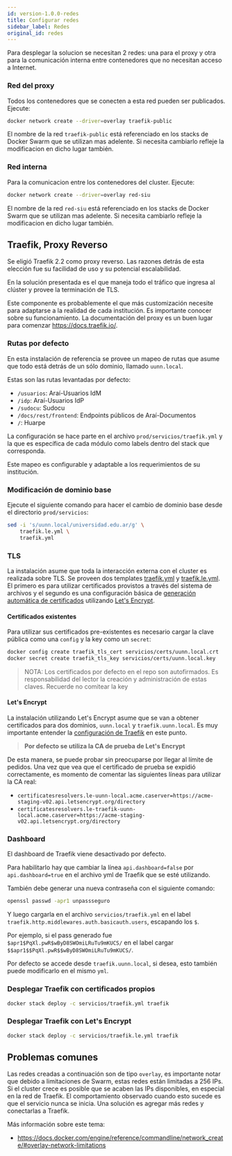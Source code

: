 ```yaml
---
id: version-1.0.0-redes
title: Configurar redes
sidebar_label: Redes
original_id: redes
---
```


Para desplegar la solucion se necesitan 2 redes: una para el proxy y otra para la comunicación interna entre contenedores que no necesitan acceso a Internet.


### Red del proxy

Todos los contenedores que se conecten a esta red pueden ser publicados. Ejecute:

```bash
docker network create --driver=overlay traefik-public
```
El nombre de la red `traefik-public` está referenciado en los stacks de Docker Swarm que se utilizan mas adelente. Si necesita cambiarlo refleje la modificacion en dicho lugar también.

### Red interna
Para la comunicacion entre los contenedores del cluster. Ejecute:
```bash
docker network create --driver=overlay red-siu
```
El nombre de la red `red-siu` está referenciado en los stacks de Docker Swarm que se utilizan mas adelente. Si necesita cambiarlo refleje la modificacion en dicho lugar también.

## Traefik, Proxy Reverso
Se eligió Traefik 2.2 como proxy reverso. Las razones detrás de esta elección fue su facilidad de uso y su potencial escalabilidad.

En la solución presentada es el que maneja todo el tráfico que ingresa al clúster y provee la terminación de TLS.

Este componente es probablemente el que más customización necesite para adaptarse a la realidad de cada institución. Es importante conocer sobre su funcionamiento. La documentación del proxy es un buen lugar para comenzar https://docs.traefik.io/.

### Rutas por defecto
En esta instalación de referencia se provee un mapeo de rutas que asume que todo está detrás de un sólo dominio, llamado `uunn.local`.

Estas son las rutas levantadas por defecto:
 * `/usuarios`: Araí-Usuarios IdM
 * `/idp`: Araí-Usuarios IdP
 * `/sudocu`: Sudocu
 * `/docs/rest/frontend`: Endpoints públicos de Araí-Documentos
 * `/`: Huarpe

La configuración se hace parte en el archivo `prod/servicios/traefik.yml` y la que es específica de cada módulo como labels dentro del stack que corresponda.

Este mapeo es configurable y adaptable a los requerimientos de su institución. 

### Modificación de dominio base
Ejecute el siguiente comando para hacer el cambio de dominio base desde el directorio `prod/servicios`:
```bash
sed -i 's/uunn.local/universidad.edu.ar/g' \
    traefik.le.yml \
    traefik.yml
```

### TLS
La instalación asume que toda la interacción externa con el cluster es realizada sobre TLS. Se proveen dos templates [traefik.yml](https://hub.siu.edu.ar/siu/expedientes/-/blob/master/prod/servicios/traefik.yml) y [traefik.le.yml](https://hub.siu.edu.ar/siu/expedientes/-/blob/master/prod/servicios/traefik.le.yml). El primero es para utilizar certificados provistos a través del sistema de archivos y el segundo es una configuración básica de [generación automática de certificados](https://docs.traefik.io/https/acme/) utilizando [Let's Encrypt](https://letsencrypt.org/). 

#### Certificados existentes
Para utilizar sus certificados pre-existentes es necesario cargar la clave pública como una `config` y la key como un `secret`:
```bash
docker config create traefik_tls_cert servicios/certs/uunn.local.crt
docker secret create traefik_tls_key servicios/certs/uunn.local.key
```

> NOTA: Los certificados por defecto en el repo son autofirmados. Es responsabilidad del lector la creación y administración de estas claves. Recuerde no comitear la key

#### Let's Encrypt
La instalación utilizando Let's Encrypt asume que se van a obtener certificados para dos dominios, `uunn.local` y `traefik.uunn.local`. Es muy importante entender la [configuración de Traefik](https://docs.traefik.io/https/acme/) en este punto.

> **Por defecto se utiliza la CA de prueba de Let's Encrypt**

De esta manera, se puede probar sin preocuparse por llegar al límite de pedidos. Una vez que vea que el certificado de prueba se expidió correctamente, es momento de comentar las siguientes líneas para utilizar la CA real:

* `certificatesresolvers.le-uunn-local.acme.caserver=https://acme-staging-v02.api.letsencrypt.org/directory`
* `certificatesresolvers.le-traefik-uunn-local.acme.caserver=https://acme-staging-v02.api.letsencrypt.org/directory`

### Dashboard
El dashboard de Traefik viene desactivado por defecto. 

Para habilitarlo hay que cambiar la línea `api.dashboard=false` por `api.dashboard=true` en el archivo yml de Traefik que se esté utilizando.

También debe generar una nueva contraseña con el siguiente comando:
```bash
openssl passwd -apr1 unpassseguro
```
Y luego cargarla en el archivo `servicios/traefik.yml` en el label `traefik.http.middlewares.auth.basicauth.users`, escapando los `$`.

Por ejemplo, si el pass generado fue `$apr1$PqXl.pwR$wByD8SWOmiLRuTu9mKUCS/` en el label cargar `$$apr1$$PqXl.pwR$$wByD8SWOmiLRuTu9mKUCS/`.

Por defecto se accede desde `traefik.uunn.local`, si desea, esto también puede modificarlo en el mismo `yml`.

### Desplegar Traefik con certificados propios
```bash
docker stack deploy -c servicios/traefik.yml traefik
```

### Desplegar Traefik con Let's Encrypt
```bash
docker stack deploy -c servicios/traefik.le.yml traefik
```

## Problemas comunes
Las redes creadas a continuación son de tipo `overlay`, es importante notar que debido a limitaciones de Swarm, estas redes están limitadas a 256 IPs. Si el cluster crece es posible que se acaben las IPs disponibles, en especial en la red de Traefik. El comportamiento observado cuando esto sucede es que el servicio nunca se inicia. Una solución es agregar más redes y conectarlas a Traefik.

Más información sobre este tema:
 * https://docs.docker.com/engine/reference/commandline/network_create/#overlay-network-limitations

